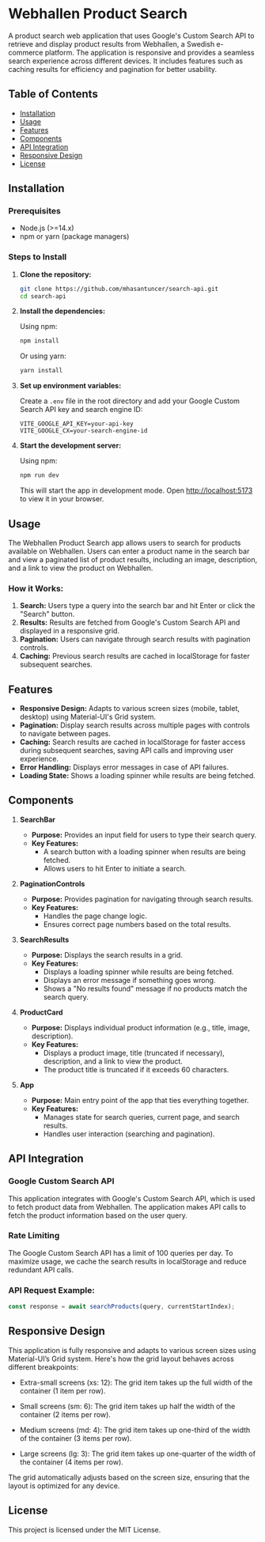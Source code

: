 # Webhallen Product Search

A product search web application that uses Google's Custom Search API to retrieve and display product results from Webhallen, a Swedish e-commerce platform. The application is responsive and provides a seamless search experience across different devices. It includes features such as caching results for efficiency and pagination for better usability.

## Table of Contents
- [Installation](#installation)
- [Usage](#usage)
- [Features](#features)
- [Components](#components)
- [API Integration](#api-integration)
- [Responsive Design](#responsive-design)
- [License](#license)

## Installation

### Prerequisites
- Node.js (>=14.x)
- npm or yarn (package managers)

### Steps to Install

1. **Clone the repository:**

    ```bash
    git clone https://github.com/mhasantuncer/search-api.git
    cd search-api
    ```

2. **Install the dependencies:**

    Using npm:

    ```bash
    npm install
    ```

    Or using yarn:

    ```bash
    yarn install
    ```

3. **Set up environment variables:**

    Create a `.env` file in the root directory and add your Google Custom Search API key and search engine ID:

    ```env
    VITE_GOOGLE_API_KEY=your-api-key
    VITE_GOOGLE_CX=your-search-engine-id
    ```

4. **Start the development server:**

    Using npm:

    ```bash
    npm run dev
    ```

    This will start the app in development mode. Open [http://localhost:5173](http://localhost:5173) to view it in your browser.

## Usage

The Webhallen Product Search app allows users to search for products available on Webhallen. Users can enter a product name in the search bar and view a paginated list of product results, including an image, description, and a link to view the product on Webhallen.

### How it Works:
1. **Search:** Users type a query into the search bar and hit Enter or click the "Search" button.
2. **Results:** Results are fetched from Google's Custom Search API and displayed in a responsive grid.
3. **Pagination:** Users can navigate through search results with pagination controls.
4. **Caching:** Previous search results are cached in localStorage for faster subsequent searches.

## Features

- **Responsive Design:** Adapts to various screen sizes (mobile, tablet, desktop) using Material-UI's Grid system.
- **Pagination:** Display search results across multiple pages with controls to navigate between pages.
- **Caching:** Search results are cached in localStorage for faster access during subsequent searches, saving API calls and improving user experience.
- **Error Handling:** Displays error messages in case of API failures.
- **Loading State:** Shows a loading spinner while results are being fetched.

## Components

1. **SearchBar**
    - **Purpose:** Provides an input field for users to type their search query.
    - **Key Features:**
        - A search button with a loading spinner when results are being fetched.
        - Allows users to hit Enter to initiate a search.

2. **PaginationControls**
    - **Purpose:** Provides pagination for navigating through search results.
    - **Key Features:**
        - Handles the page change logic.
        - Ensures correct page numbers based on the total results.

3. **SearchResults**
    - **Purpose:** Displays the search results in a grid.
    - **Key Features:**
        - Displays a loading spinner while results are being fetched.
        - Displays an error message if something goes wrong.
        - Shows a "No results found" message if no products match the search query.

4. **ProductCard**
    - **Purpose:** Displays individual product information (e.g., title, image, description).
    - **Key Features:**
        - Displays a product image, title (truncated if necessary), description, and a link to view the product.
        - The product title is truncated if it exceeds 60 characters.

5. **App**
    - **Purpose:** Main entry point of the app that ties everything together.
    - **Key Features:**
        - Manages state for search queries, current page, and search results.
        - Handles user interaction (searching and pagination).

## API Integration

### Google Custom Search API
This application integrates with Google's Custom Search API, which is used to fetch product data from Webhallen. The application makes API calls to fetch the product information based on the user query.

### Rate Limiting
The Google Custom Search API has a limit of 100 queries per day. To maximize usage, we cache the search results in localStorage and reduce redundant API calls.

### API Request Example:

```javascript
const response = await searchProducts(query, currentStartIndex);
```

## Responsive Design

This application is fully responsive and adapts to various screen sizes using Material-UI’s Grid system. Here's how the grid layout behaves across different breakpoints:

- Extra-small screens (xs: 12): The grid item takes up the full width of the container (1 item per row).

- Small screens (sm: 6): The grid item takes up half the width of the container (2 items per row).

- Medium screens (md: 4): The grid item takes up one-third of the width of the container (3 items per row).

- Large screens (lg: 3): The grid item takes up one-quarter of the width of the container (4 items per row).

The grid automatically adjusts based on the screen size, ensuring that the layout is optimized for any device.

## License
This project is licensed under the MIT License.
